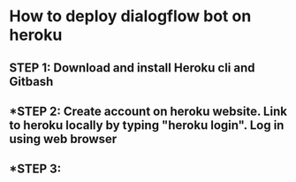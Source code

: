 # How to deploy dialogflow bot on heroku
## STEP 1: Download and install Heroku cli and Gitbash 
## *STEP 2: Create account on heroku website. Link to heroku locally by typing "heroku login". Log in using web browser
## *STEP 3: 
